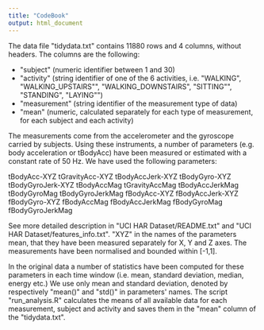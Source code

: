 ```yaml
---
title: "CodeBook"
output: html_document
---
```


The data file "tidydata.txt" contains 11880 rows and 4 columns, without headers. The columns are the following: 

- "subject" (numeric identifier between 1 and 30)
- "activity" (string identifier of one of the 6 activities, i.e. "WALKING", "WALKING_UPSTAIRS"", "WALKING_DOWNSTAIRS", "SITTING"", "STANDING", "LAYING"")
- "measurement" (string identifier of the measurement type of data)
- "mean" (numeric, calculated separately for each type of measurement, for each subject and each activity)

The measurements come from the accelerometer and the gyroscope carried by subjects. Using these instruments, a number of parameters (e.g. body acceleration or tBodyAcc) have been measured or estimated with a constant rate of 50 Hz. We have used the following parameters:

tBodyAcc-XYZ
tGravityAcc-XYZ
tBodyAccJerk-XYZ
tBodyGyro-XYZ
tBodyGyroJerk-XYZ
tBodyAccMag
tGravityAccMag
tBodyAccJerkMag
tBodyGyroMag
tBodyGyroJerkMag
fBodyAcc-XYZ
fBodyAccJerk-XYZ
fBodyGyro-XYZ
fBodyAccMag
fBodyAccJerkMag
fBodyGyroMag
fBodyGyroJerkMag

See more detailed description in "UCI HAR Dataset/README.txt" and "UCI HAR Dataset/features_info.txt". "XYZ" in the names of the parameters mean, that they have been measured separately for X, Y and Z axes. The measurements have been normalised and bounded within [-1,1]. 

In the original data a number of statistics have been computed for these parameters in each time window (i.e. mean, standard deviation, median, energy etc.) We use only mean and standard deviation, denoted by respectively "mean()" and "std()" in parameters' names. The script "run_analysis.R" calculates the means of all available data for each measurement, subject and activity and saves them in the "mean" column of the "tidydata.txt".
